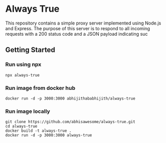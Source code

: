 # Always True

This repository contains a simple proxy server implemented using Node.js and Express. The purpose of this server is to respond to all incoming requests with a 200 status code and a JSON payload indicating suc

## Getting Started


### Run using npx

```
npx always-true
```



### Run image from docker hub

```
docker run -d -p 3000:3000 abhijithababhijith/always-true
```

### Run image locally

```
git clone https://github.com/abhisawesome/always-true.git
cd always-true
docker build -t always-true .
docker run -d -p 3000:3000 always-true
```

